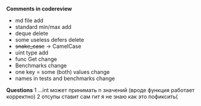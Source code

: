 <strong>Comments in codereview</strong>

<ul>

<li>md file add</li>
<li>standard min/max add</li>
<li>deque delete</li>
<li>some useless defers delete</li>
<li> <s>snake_case</s> -> CamelCase</li>
<li>uint type add</li>
<li>func Get change</li>
<li>Benchmarks change</li>
<li>one key = some (both) values change</li>
<li>names in tests and benchmarks change</li>

</ul>

<strong>Questions</strong>
1 ...int может принимать n значений (вроде функция работает корректно)
2 отсупы ставит сам гит я не знаю как это пофиксить(
